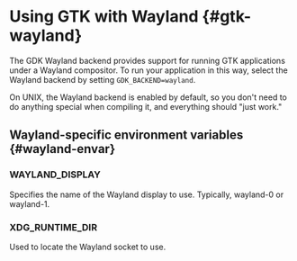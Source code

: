 # Using GTK with Wayland {#gtk-wayland}

The GDK Wayland backend provides support for running GTK applications
under a Wayland compositor. To run your application in this way, select
the Wayland backend by setting `GDK_BACKEND=wayland`.

On UNIX, the Wayland backend is enabled by default, so you don't need to
do anything special when compiling it, and everything should "just work."

## Wayland-specific environment variables {#wayland-envar}

### WAYLAND_DISPLAY

Specifies the name of the Wayland display to use. Typically, wayland-0
or wayland-1.

### XDG_RUNTIME_DIR

Used to locate the Wayland socket to use.
